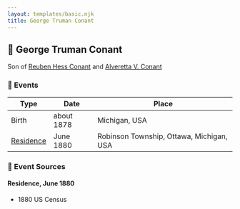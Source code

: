 ```yaml
---
layout: templates/basic.njk
title: George Truman Conant
---
```

## 🔵 George Truman Conant

Son of [Reuben Hess Conant](/people/3/37326838) and [Alveretta V. Conant](/people/6/60109856)

### 📆 Events

Type | Date | Place
------ | ------ | ------
Birth | about 1878 | Michigan, USA
[Residence](#event-1) | June 1880 | Robinson Township, Ottawa, Michigan, USA

### 📰 Event Sources

#### <a id="event-1"></a> Residence, June 1880
* 1880 US Census